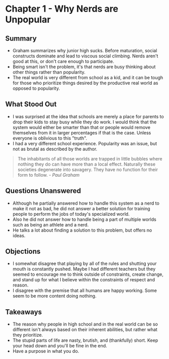 # Chapter 1 - Why Nerds are Unpopular

## Summary
  
* Graham summarizes why junior high sucks. Before maturation, social constructs dominate and lead to viscous social climbing. Nerds aren't good at this, or don't care enough to participate.
* Being smart isn't the problem, it's that nerds are busy thinking about other things rather than popularity.
* The real world is very different from school as a kid, and it can be tough for those who prioritize things desired by the productive real world as opposed to popularity.

## What Stood Out

* I was surprised at the idea that schools are merely a place for parents to drop their kids to stay busy while they do work. I would think that the system would either be smarter than that or people would remove themselves from it in larger percentages if that is the case. Unless everyone is oblivious to this "truth".
* I had a very different school experience. Popularity was an issue, but not as brutal as described by the author.

> The inhabitants of all those worlds are trapped in little bubbles where nothing they do can have more than a local effect. Naturally these societies degenerate into savagery. They have no function for their form to follow. - _Paul Graham_

## Questions Unanswered

* Although he partially answered how to handle this system as a nerd to make it not as bad, he did not answer a better solution for training people to perform the jobs of today's specialized world. 
* Also he did not answer how to handle being a part of multiple worlds such as being an athlete and a nerd.
* He talks a lot about finding a solution to this problem, but offers no ideas.

## Objections

* I somewhat disagree that playing by all of the rules and shutting your mouth is constantly pushed. Maybe I had different teachers but they seemed to encourage me to think outside of constraints, create change, and stand up for what I believe within the constraints of respect and reason.
* I disagree with the premise that all humans are happy working. Some seem to be more content doing nothing.

## Takeaways

* The reason why people in high school and in the real world can be so different isn't always based on their inherent abilities, but rather what they prioritize.
* The stupid parts of life are nasty, brutish, and (thankfully) short. Keep your head down and you'll be fine in the end.
* Have a purpose in what you do.
